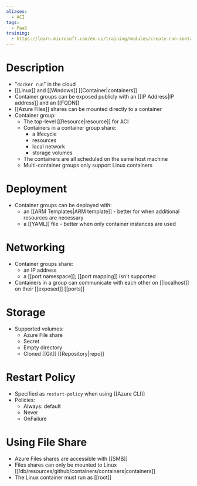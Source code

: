 ```yaml
---
aliases:
  - ACI
tags:
  - PaaS
training:
  - https://learn.microsoft.com/en-us/training/modules/create-run-container-images-azure-container-instances/
---
```

# Description
- "`docker run`" in the cloud
- [[Linux]] and [[Windows]] [[Container|containers]]
- Container groups can be exposed publicly with an [[IP Address|IP address]] and an [[FQDN]]
- [[Azure Files]] shares can be mounted directly to a container
- Container group:
	- The top-level [[Resource|resource]] for ACI
	- Containers in a container group share:
		- a lifecycle
		- resources
		- local network
		- storage volumes
	- The containers are all scheduled on the same host machine
	- Multi-container groups only support Linux containers
# Deployment
- Container groups can be deployed with:
	- an [[ARM Templates|ARM template]] - better for when additional resources are necessary
	- a [[YAML]] file - better when only container instances are used
# Networking
- Container groups share:
	- an IP address
	- a [[port namespace]]; [[port mapping]] isn't supported
- Containers in a group can communicate with each other on [[localhost]] on their [[exposed]] [[ports]]
# Storage
- Supported volumes:
	- Azure File share
	- Secret
	- Empty directory
	- Cloned [[Git]] [[Repository|repo]]
# Restart Policy
- Specified as `restart-policy` when using [[Azure CLI]]
- Policies:
	- Always: default
	- Never
	- OnFailure
# Using File Share
- Azure Files shares are accessible with [[SMB]]
- Files shares can only be mounted to Linux [[!db/resources/github/containers/containers|containers]]
- The Linux container must run as [[root]]